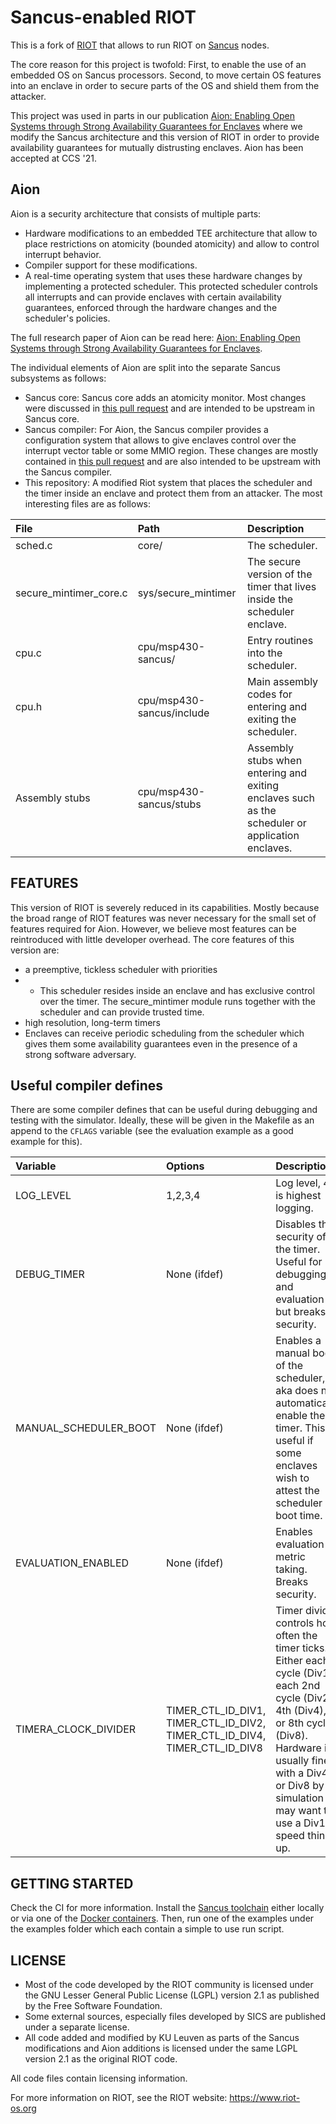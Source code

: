 # Sancus-enabled RIOT
This is a fork of [RIOT](https://github.com/RIOT-OS) that allows to run RIOT on [Sancus](https://distrinet.cs.kuleuven.be/software/sancus/) nodes.

The core reason for this project is twofold: First, to enable the use of an embedded OS on Sancus processors. Second, to move certain OS features into an enclave in order to secure parts of the OS and shield them from the attacker.

This project was used in parts in our publication [Aion: Enabling Open Systems through Strong Availability
Guarantees for Enclaves](https://falder.org/files/paper/2021_aion.pdf) where we modify the Sancus architecture and this version of RIOT in order to provide availability guarantees for mutually distrusting enclaves. Aion has been accepted at CCS '21.

## Aion
Aion is a security architecture that consists of multiple parts:

* Hardware modifications to an embedded TEE architecture that allow to place restrictions on atomicity (bounded atomicity) and allow to control interrupt behavior.
* Compiler support for these modifications.
* A real-time operating system that uses these hardware changes by implementing a protected scheduler. This protected scheduler controls all interrupts and can provide enclaves with certain availability guarantees, enforced through the hardware changes and the scheduler's policies.

The full research paper of Aion can be read here: [Aion: Enabling Open Systems through Strong Availability
Guarantees for Enclaves](https://falder.org/files/paper/2021_aion.pdf). 

The individual elements of Aion are split into the separate Sancus subsystems as follows:

* Sancus core: Sancus core adds an atomicity monitor. Most changes were discussed in [this pull request](https://github.com/sancus-tee/sancus-core/pull/24) and are intended to be upstream in Sancus core.
* Sancus compiler: For Aion, the Sancus compiler provides a configuration system that allows to give enclaves control over the interrupt vector table or some MMIO region. These changes are mostly contained in [this pull request](https://github.com/sancus-tee/sancus-compiler/pull/33) and are also intended to be upstream with the Sancus compiler.
* This repository: A modified Riot system that places the scheduler and the timer inside an enclave and protect them from an attacker. The most interesting files are as follows:

| File | Path | Description |
| :--- | :--- | :---------- |
| sched.c | core/ | The scheduler. |
| secure_mintimer_core.c | sys/secure_mintimer | The secure version of the timer that lives inside the scheduler enclave. |
| cpu.c  | cpu/msp430-sancus/ | Entry routines into the scheduler. |
| cpu.h  | cpu/msp430-sancus/include | Main assembly codes for entering and exiting the scheduler. | 
| Assembly stubs | cpu/msp430-sancus/stubs | Assembly stubs when entering and exiting enclaves such as the scheduler or application enclaves. |


## FEATURES
This version of RIOT is severely reduced in its capabilities. Mostly because the broad range of RIOT features was never necessary for the small set of features required for Aion. However, we believe most features can be reintroduced with little developer overhead. The core features of this version are:

* a preemptive, tickless scheduler with priorities
* * This scheduler resides inside an enclave and has exclusive control over the timer. The secure_mintimer module runs together with the scheduler and can provide trusted time.
* high resolution, long-term timers
* Enclaves can receive periodic scheduling from the scheduler which gives them some availability guarantees even in the presence of a strong software adversary.

## Useful compiler defines
There are some compiler defines that can be useful during debugging and testing with the simulator. Ideally, these will be given in the Makefile as an append to the `CFLAGS` variable (see the evaluation example as a good example for this).

| Variable | Options | Description |
| :------- | :------ | :---------- |
| LOG_LEVEL| 1,2,3,4 | Log level, 4 is highest logging. |
| DEBUG_TIMER | None (ifdef) | Disables the security of the timer. Useful for debugging and evaluation but breaks security. |
| MANUAL_SCHEDULER_BOOT | None (ifdef) | Enables a manual boot of the scheduler, aka does not automatically enable the timer. This is useful if some enclaves wish to attest the scheduler at boot time.|
| EVALUATION_ENABLED |None (ifdef)| Enables evaluation metric taking. Breaks security. |
| TIMERA_CLOCK_DIVIDER| TIMER_CTL_ID_DIV1, TIMER_CTL_ID_DIV2, TIMER_CTL_ID_DIV4, TIMER_CTL_ID_DIV8| Timer divider controls how often the timer ticks. Either each cycle (Div1), each 2nd cycle (Div2), 4th (Div4), or 8th cycle (Div8). Hardware is usually fine with a Div4 or Div8 by simulation may want to use a Div1 to speed things up. |

## GETTING STARTED
Check the CI for more information. Install the [Sancus toolchain](https://distrinet.cs.kuleuven.be/software/sancus/install.php) either locally or via one of the [Docker containers](https://github.com/orgs/sancus-tee/packages). Then, run one of the examples under the examples folder which each contain a simple to use run script.

## LICENSE
* Most of the code developed by the RIOT community is licensed under the GNU
  Lesser General Public License (LGPL) version 2.1 as published by the Free
  Software Foundation.
* Some external sources, especially files developed by SICS are published under
  a separate license.
* All code added and modified by KU Leuven as parts of the Sancus modifications and
  Aion additions is licensed under the same LGPL version 2.1 as the original RIOT code.

All code files contain licensing information.

For more information on RIOT, see the RIOT website:
https://www.riot-os.org
